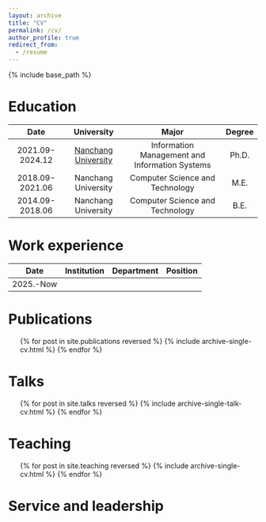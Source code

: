 ```yaml
---
layout: archive
title: "CV"
permalink: /cv/
author_profile: true
redirect_from:
  - /resume
---
```


{% include base_path %}

Education
======
|      Date       |                  University                   |                     Major                      | Degree |
| :-------------: | :-------------------------------------------: | :--------------------------------------------: | :----: |
| 2021.09-2024.12 | [Nanchang University](https://www.ncu.edu.cn) | Information Management and Information Systems | Ph.D.  |
| 2018.09-2021.06 |              Nanchang University              |        Computer Science and Technology         |  M.E.  |
| 2014.09-2018.06 |              Nanchang University              |        Computer Science and Technology         |  B.E.  |

Work experience
======

|   Date    | Institution | Department | Position |
| :-------: | :---------: | :--------: | :------: |
| 2025.-Now |             |            |          |

Publications
======

  <ul>{% for post in site.publications reversed %}
    {% include archive-single-cv.html %}
  {% endfor %}</ul>

Talks
======
  <ul>{% for post in site.talks reversed %}
    {% include archive-single-talk-cv.html  %}
  {% endfor %}</ul>

Teaching
======
  <ul>{% for post in site.teaching reversed %}
    {% include archive-single-cv.html %}
  {% endfor %}</ul>

Service and leadership
======
